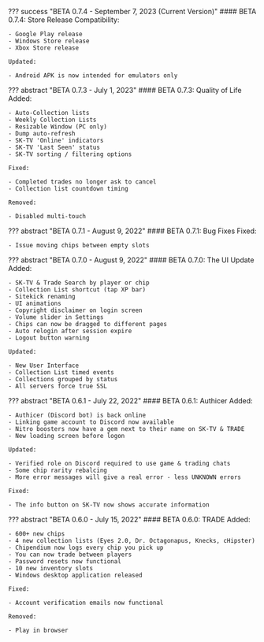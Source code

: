 ??? success "BETA 0.7.4 - September 7, 2023 (Current Version)"
    #### BETA 0.7.4: Store Release
    Compatibility:

    - Google Play release
    - Windows Store release
    - Xbox Store release

    Updated:

    - Android APK is now intended for emulators only

??? abstract "BETA 0.7.3 - July 1, 2023"
    #### BETA 0.7.3: Quality of Life
    Added:

    - Auto-Collection lists
    - Weekly Collection Lists
    - Resizable Window (PC only)
    - Dump auto-refresh
    - SK-TV 'Online' indicators
    - SK-TV 'Last Seen' status
    - SK-TV sorting / filtering options

    Fixed:

    - Completed trades no longer ask to cancel
    - Collection list countdown timing

    Removed:

    - Disabled multi-touch

??? abstract "BETA 0.7.1 - August 9, 2022"
    #### BETA 0.7.1: Bug Fixes
    Fixed:

    - Issue moving chips between empty slots
    
??? abstract "BETA 0.7.0 - August 9, 2022"
    #### BETA 0.7.0: The UI Update
    Added:
    
    - SK-TV & Trade Search by player or chip
    - Collection List shortcut (tap XP bar)
    - Sitekick renaming
    - UI animations
    - Copyright disclaimer on login screen
    - Volume slider in Settings
    - Chips can now be dragged to different pages
    - Auto relogin after session expire
    - Logout button warning

    Updated:

    - New User Interface
    - Collection List timed events
    - Collections grouped by status
    - All servers force true SSL

??? abstract "BETA 0.6.1 - July 22, 2022"
    #### BETA 0.6.1: Authicer
    Added:

    - Authicer (Discord bot) is back online
    - Linking game account to Discord now available
    - Nitro boosters now have a gem next to their name on SK-TV & TRADE
    - New loading screen before logon

    Updated:

    - Verified role on Discord required to use game & trading chats
    - Some chip rarity rebalcing
    - More error messages will give a real error - less UNKNOWN errors

    Fixed:

    - The info button on SK-TV now shows accurate information
    
??? abstract "BETA 0.6.0 - July 15, 2022"
    #### BETA 0.6.0: TRADE
    Added:

    - 600+ new chips
    - 4 new collection lists (Eyes 2.0, Dr. Octagonapus, Knecks, cHipster)
    - Chipendium now logs every chip you pick up
    - You can now trade between players
    - Password resets now functional
    - 10 new inventory slots
    - Windows desktop application released

    Fixed:

    - Account verification emails now functional

    Removed:

    - Play in browser